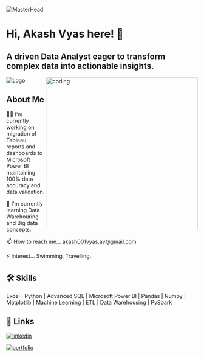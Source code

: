 
![MasterHead](https://media.licdn.com/dms/image/C4D12AQESj72-s5gEKg/article-cover_image-shrink_600_2000/0/1626753867110?e=2147483647&v=beta&t=Kf7YAuwZtyCGYLNch-Mgc5eOC-7h7uL_dnBAIgsAFRQ)



# Hi, Akash Vyas here! 👋
## A driven Data Analyst eager to transform complex data into actionable insights.
<img align="right" alt="coding" width="400" src="https://user-images.githubusercontent.com/55389276/140866485-8fb1c876-9a8f-4d6a-98dc-08c4981eaf70.gif">



![Logo](https://www.careerguide.com/career/wp-content/uploads/2020/03/data-analysis.gif)
## About Me
👩‍💻 I'm currently working on migration of Tableau reports and dashboards to Microsoft Power BI maintaining 100% data accuracy and data validation.

🧠 I'm currently learning Data Warehouring and Big data concepts.



📫 How to reach me... akash001vyas.av@gmail.com



⚡️ Interest... Swimming, Travelling.


## 🛠 Skills
Excel | Python | Advanced SQL | Microsoft Power BI | Pandas  | Numpy | Matplotlib | Machine Learning | ETL | Data Warehousing | PySpark


## 🔗 Links

[![linkedin](https://img.shields.io/badge/linkedin-0A66C2?style=for-the-badge&logo=linkedin&logoColor=white)](https://www.linkedin.com/in/akashh-vyas/)

[![portfolio](https://img.shields.io/badge/-Hackerrank-2EC866?style=for-the-badge&logo=HackerRank&logoColor=white)](https://www.hackerrank.com/profile/akashvyas)


